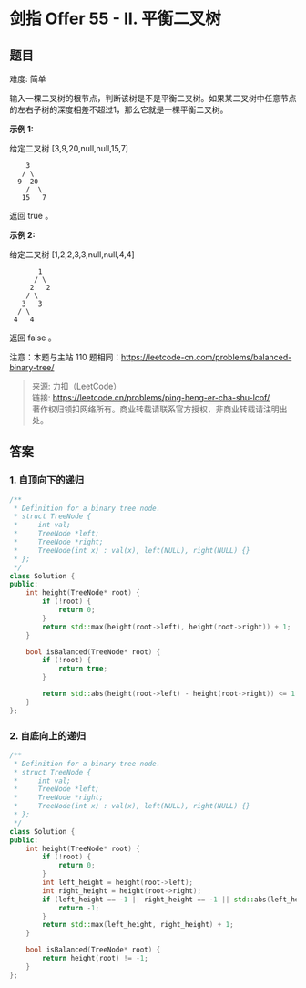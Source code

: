 # 剑指 Offer 55 - II. 平衡二叉树

## 题目

难度: 简单

输入一棵二叉树的根节点，判断该树是不是平衡二叉树。如果某二叉树中任意节点的左右子树的深度相差不超过1，那么它就是一棵平衡二叉树。

**示例 1:**

给定二叉树 [3,9,20,null,null,15,7]

```
    3
   / \
  9  20
    /  \
   15   7
```

返回 true 。

**示例 2:**

给定二叉树 [1,2,2,3,3,null,null,4,4]

```
       1
      / \
     2   2
    / \
   3   3
  / \
 4   4

```

返回 false 。

注意：本题与主站 110 题相同：<https://leetcode-cn.com/problems/balanced-binary-tree/>

> 来源: 力扣（LeetCode）  
> 链接: <https://leetcode.cn/problems/ping-heng-er-cha-shu-lcof/>  
> 著作权归领扣网络所有。商业转载请联系官方授权，非商业转载请注明出处。

## 答案

### 1. 自顶向下的递归

```c++
/**
 * Definition for a binary tree node.
 * struct TreeNode {
 *     int val;
 *     TreeNode *left;
 *     TreeNode *right;
 *     TreeNode(int x) : val(x), left(NULL), right(NULL) {}
 * };
 */
class Solution {
public:
    int height(TreeNode* root) {
        if (!root) {
            return 0;
        }
        return std::max(height(root->left), height(root->right)) + 1;
    }

    bool isBalanced(TreeNode* root) {
        if (!root) {
            return true;
        }

        return std::abs(height(root->left) - height(root->right)) <= 1 && isBalanced(root->left) && isBalanced(root->right);
    }
};
```

### 2. 自底向上的递归

```c++
/**
 * Definition for a binary tree node.
 * struct TreeNode {
 *     int val;
 *     TreeNode *left;
 *     TreeNode *right;
 *     TreeNode(int x) : val(x), left(NULL), right(NULL) {}
 * };
 */
class Solution {
public:
    int height(TreeNode* root) {
        if (!root) {
            return 0;
        }
        int left_height = height(root->left);
        int right_height = height(root->right);
        if (left_height == -1 || right_height == -1 || std::abs(left_height - right_height) > 1) {
            return -1;
        }
        return std::max(left_height, right_height) + 1;
    }

    bool isBalanced(TreeNode* root) {
        return height(root) != -1;
    }
};
```
